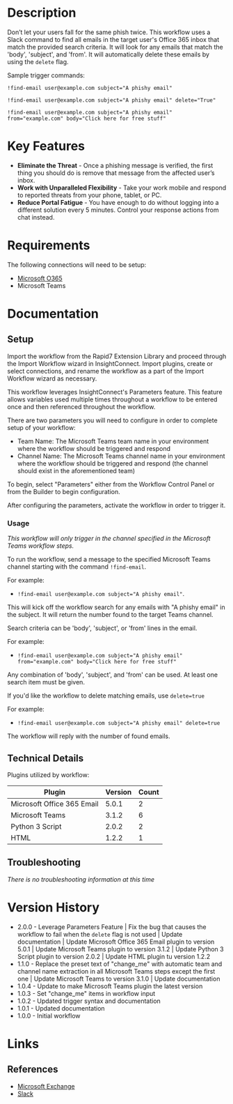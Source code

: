 # Description

Don’t let your users fall for the same phish twice. This workflow uses a Slack command to find all emails in the target user's Office 365 inbox that match the provided search criteria. It will look for any emails that match the 'body', 'subject', and 'from'. It will automatically delete these emails by using the `delete` flag.

Sample trigger commands:

`!find-email user@example.com subject="A phishy email"`

`!find-email user@example.com subject="A phishy email" delete="True"`

`!find-email user@example.com subject="A phishy email" from="example.com" body="Click here for free stuff"`

# Key Features

* **Eliminate the Threat** - Once a phishing message is verified, the first thing you should do is remove that message from the affected user’s inbox. 
* **Work with Unparalleled Flexibility** - Take your work mobile and respond to reported threats from your phone, tablet, or PC.
* **Reduce Portal Fatigue** - You have enough to do without logging into a different solution every 5 minutes. Control your response actions from chat instead.

# Requirements

The following connections will need to be setup: 

* [Microsoft O365](https://insightconnect.help.rapid7.com/docs/office365)
* Microsoft Teams

# Documentation

## Setup

Import the workflow from the Rapid7 Extension Library and proceed through the Import Workflow wizard in InsightConnect. Import plugins, create or select connections, and rename the workflow as a part of the Import Workflow wizard as necessary.

This workflow leverages InsightConnect's Parameters feature. This feature allows variables used multiple times throughout a workflow to be entered once and then referenced throughout the workflow.

There are two parameters you will need to configure in order to complete setup of your workflow:

* Team Name: The Microsoft Teams team name in your environment where the workflow should be triggered and respond
* Channel Name: The Microsoft Teams channel name in your environment where the workflow should be triggered and respond (the channel should exist in the aforementioned team)

To begin, select "Parameters" either from the Workflow Control Panel or from the Builder to begin configuration.

After configuring the parameters, activate the workflow in order to trigger it.

### Usage

*This workflow will only trigger in the channel specified in the Microsoft Teams workflow steps.*

To run the workflow, send a message to the specified Microsoft Teams channel starting with the command `!find-email`. 

For example:
* `!find-email user@example.com subject="A phishy email"`.

This will kick off the workflow search for any emails with "A phishy email" in the subject. It will return the number found to the target Teams channel.

Search criteria can be 'body', 'subject', or 'from' lines in the email. 

For example:
* `!find-email user@example.com subject="A phishy email" from="example.com" body="Click here for free stuff"`

Any combination of 'body', 'subject', and 'from' can be used. At least one search item must be given.

If you'd like the workflow to delete matching emails, use `delete=true` 

For example:
* `!find-email user@example.com subject="A phishy email" delete=true`

The workflow will reply with the number of found emails.

## Technical Details

Plugins utilized by workflow:

|Plugin|Version|Count|
|----|----|--------|
|Microsoft Office 365 Email|5.0.1|2|
|Microsoft Teams|3.1.2|6|
|Python 3 Script|2.0.2|2|
|HTML|1.2.2|1|

## Troubleshooting

_There is no troubleshooting information at this time_

# Version History

* 2.0.0 - Leverage Parameters Feature | Fix the bug that causes the workflow to fail when the `delete` flag is not used | Update documentation | Update Microsoft Office 365 Email plugin to version 5.0.1 | Update Microsoft Teams plugin to version 3.1.2 | Update Python 3 Script plugin to version 2.0.2 | Update HTML plugin tu version 1.2.2
* 1.1.0 - Replace the preset text of "change_me" with automatic team and channel name extraction in all Microsoft Teams steps except the first one | Update Microsoft Teams to version 3.1.0 | Update documentation
* 1.0.4 - Update to make Microsoft Teams plugin the latest version
* 1.0.3 - Set "change_me" items in workflow input
* 1.0.2 - Updated trigger syntax and documentation
* 1.0.1 - Updated documentation
* 1.0.0 - Initial workflow

# Links

## References

* [Microsoft Exchange](https://products.office.com/en-us/exchange/email)
* [Slack](https://slack.com/)
